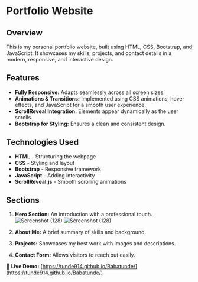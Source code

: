 # Portfolio Website

## Overview
This is my personal portfolio website, built using HTML, CSS, Bootstrap, and JavaScript. It showcases my skills, projects, and contact details in a modern, responsive, and interactive design.

## Features
- **Fully Responsive:** Adapts seamlessly across all screen sizes.
- **Animations & Transitions:** Implemented using CSS animations, hover effects, and JavaScript for a smooth user experience.
- **ScrollReveal Integration:** Elements appear dynamically as the user scrolls.
- **Bootstrap for Styling:** Ensures a clean and consistent design.

## Technologies Used
- **HTML** - Structuring the webpage
- **CSS** - Styling and layout
- **Bootstrap** - Responsive framework
- **JavaScript** - Adding interactivity
- **ScrollReveal.js** - Smooth scrolling animations

## Sections
1. **Hero Section:** An introduction with a professional touch.![Screenshot (128)](https://github.com/user-attachments/assets/618b2ce3-302c-4d71-a213-93252cc63ae6)
![Screenshot (128)](https://github.com/user-attachments/assets/fbc20346-b7f3-4218-9d0d-a47b2ae99926)

2. **About Me:** A brief summary of skills and background.
3. **Projects:** Showcases my best work with images and descriptions.
4. **Contact Form:** Allows visitors to reach out easily.

🚀 **Live Demo:** [https://tunde914.github.io/Babatunde/](https://tunde914.github.io/Babatunde/)
